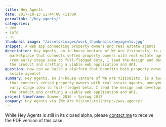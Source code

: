 ```yaml
---
title: Hey Agents
date: 2017-10-13 11:44:00 +11:00
permalink: "/hey-agents/"
categories:
- dev
- info
- ui
thumbnail image: "/assets/images/work_thumbnails/heyagents.jpg"
snippet: A web app connecting property owners and real estate agents
description: Hey Agents, an in-house venture of We Are Visionists, is a two-sided
  marketplace that connects vetted property owners with real estate agents, anonymously.
  From early stage idea to full-fledged beta, I lead the design and development, managing
  the product and crafting a viable web application and API.
question: How can we build a platform that benefits both property owners and real
  estate agents?
summary: Hey Agents, an in-house venture of We Are Visionists, is a two-sided marketplace
  that connects vetted property owners with real estate agents, anonymously. From
  early stage idea to full-fledged beta, I lead the design and development, managing
  the product and crafting a viable web application and API.
project timeframe: Summer 2016 – Spring 2017
company: Hey Agents via [We Are Visionists](http://wav.agency)
---
```


While Hey Agents is still in its closed alpha, please [contact me](mailto:hello@amandagracewall.com) to receive the PDF version of this case.
